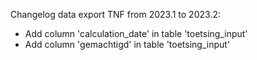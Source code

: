 Changelog data export TNF from 2023.1 to 2023.2:

* Add column 'calculation_date' in table 'toetsing_input'
* Add column 'gemachtigd' in table 'toetsing_input'